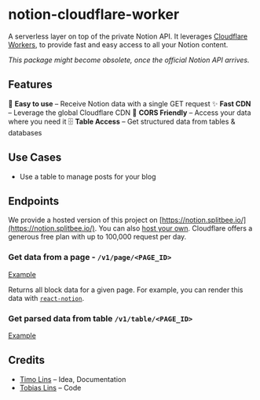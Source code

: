 # notion-cloudflare-worker

A serverless layer on top of the private Notion API. It leverages [Cloudflare Workers](https://workers.cloudflare.com/), to provide fast and easy access to all your Notion content.

_This package might become obsolete, once the official Notion API arrives._

## Features

🍭 **Easy to use** – Receive Notion data with a single GET request
✨ **Fast CDN** – Leverage the global Cloudflare CDN
🛫 **CORS Friendly** – Access your data where you need it
🗄 **Table Access** – Get structured data from tables & databases

## Use Cases

- Use a table to manage posts for your blog

## Endpoints

We provide a hosted version of this project on [https://notion.splitbee.io/](https://notion.splitbee.io/). You can also [host your own](https://workers.cloudflare.com/). Cloudflare offers a generous free plan with up to 100,000 request per day.

### Get data from a page - `/v1/page/<PAGE_ID>`

[Example](https://notion.splitbee.io/v1/page/2e22de6b770e4166be301490f6ffd420)

Returns all block data for a given page.
For example, you can render this data with [`react-notion`](https://github.com/splitbee/react-notion).

### Get parsed data from table `/v1/table/<PAGE_ID>`

[Example](https://notion.splitbee.io/v1/page/2e22de6b770e4166be301490f6ffd420)

## Credits

- [Timo Lins](https://timo.sh) – Idea, Documentation
- [Tobias Lins](https://tobi.sh) – Code
